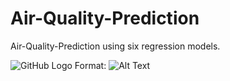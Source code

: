 # Air-Quality-Prediction
Air-Quality-Prediction using six regression models.

![GitHub Logo](C:\Users\sampada\Downloads\download.png)
Format: ![Alt Text](url)


